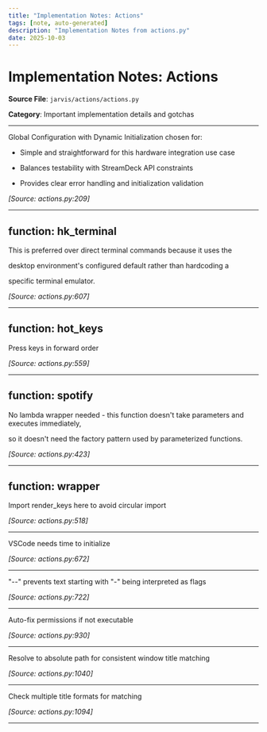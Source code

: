 ```yaml
---
title: "Implementation Notes: Actions"
tags: [note, auto-generated]
description: "Implementation Notes from actions.py"
date: 2025-10-03
---
```


# Implementation Notes: Actions

**Source File**: `jarvis/actions/actions.py`

**Category**: Important implementation details and gotchas

---

<a id="general-1"></a>

Global Configuration with Dynamic Initialization chosen for:

- Simple and straightforward for this hardware integration use case

- Balances testability with StreamDeck API constraints

- Provides clear error handling and initialization validation

*[Source: actions.py:209]*

---

## function: hk_terminal

<a id="function:-hk_terminal-1"></a>

This is preferred over direct terminal commands because it uses the

desktop environment's configured default rather than hardcoding a

specific terminal emulator.

*[Source: actions.py:607]*

---

## function: hot_keys

<a id="function:-hot_keys-1"></a>

Press keys in forward order

*[Source: actions.py:559]*

---

## function: spotify

<a id="function:-spotify-1"></a>

No lambda wrapper needed - this function doesn't take parameters and executes immediately,

so it doesn't need the factory pattern used by parameterized functions.

*[Source: actions.py:423]*

---

## function: wrapper

<a id="function:-wrapper-1"></a>

Import render_keys here to avoid circular import

*[Source: actions.py:518]*

---

<a id="function:-wrapper-2"></a>

VSCode needs time to initialize

*[Source: actions.py:672]*

---

<a id="function:-wrapper-3"></a>

"--" prevents text starting with "-" being interpreted as flags

*[Source: actions.py:722]*

---

<a id="function:-wrapper-4"></a>

Auto-fix permissions if not executable

*[Source: actions.py:930]*

---

<a id="function:-wrapper-5"></a>

Resolve to absolute path for consistent window title matching

*[Source: actions.py:1040]*

---

<a id="function:-wrapper-6"></a>

Check multiple title formats for matching

*[Source: actions.py:1094]*

---

